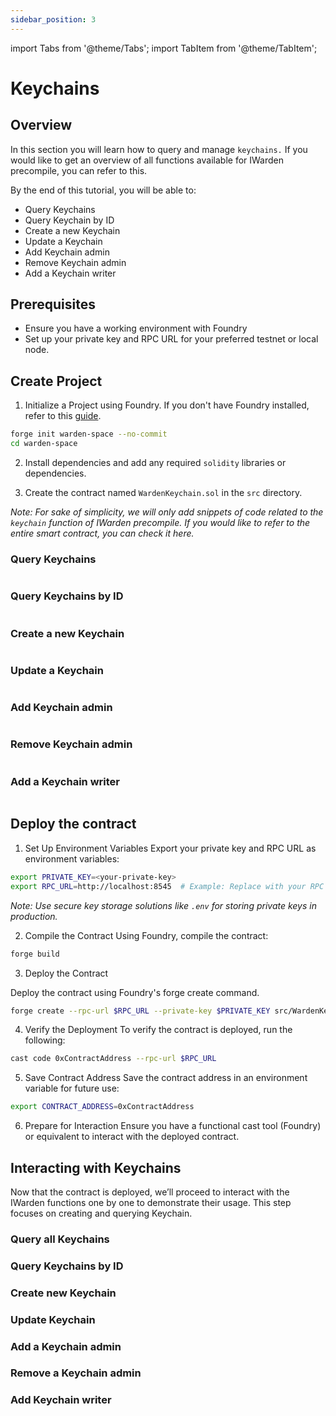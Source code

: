```yaml
---
sidebar_position: 3
---
```


import Tabs from '@theme/Tabs';
import TabItem from '@theme/TabItem';

# Keychains

## Overview

In this section you will learn how to query and manage `keychains.` If you would like to get an overview of all functions available for IWarden precompile, you can refer to this.

By the end of this tutorial, you will be able to:

- Query Keychains
- Query Keychain by ID
- Create a new Keychain
- Update a Keychain
- Add Keychain admin
- Remove Keychain admin
- Add a Keychain writer

## Prerequisites

- Ensure you have a working environment with Foundry
- Set up your private key and RPC URL for your preferred testnet or local node.

## Create Project

1. Initialize a Project using Foundry. If you don't have Foundry installed, refer to this [guide](https://book.getfoundry.sh/getting-started/installation).

```bash
forge init warden-space --no-commit
cd warden-space
```

2. Install dependencies and add any required `solidity` libraries or dependencies.

3. Create the contract named `WardenKeychain.sol` in the `src` directory.

*Note: For sake of simplicity, we will only add snippets of code related to the `keychain` function of IWarden precompile. If you would like to refer to the entire smart contract, you can check it here.*

### Query Keychains

```solidity
```

### Query Keychains by ID

```solidity
```

### Create a new Keychain

```solidity
```

### Update a Keychain

```solidity
```

### Add Keychain admin

```solidity
```

### Remove Keychain admin

```solidity
```

### Add a Keychain writer

```solidity
```

## Deploy the contract

1. Set Up Environment Variables Export your private key and RPC URL as environment variables:

```bash
export PRIVATE_KEY=<your-private-key>
export RPC_URL=http://localhost:8545  # Example: Replace with your RPC URL
```

*Note: Use secure key storage solutions like `.env` for storing private keys in production.*

2. Compile the Contract Using Foundry, compile the contract:

```bash
forge build
```

3. Deploy the Contract

Deploy the contract using Foundry's forge create command.

```bash
forge create --rpc-url $RPC_URL --private-key $PRIVATE_KEY src/WardenKeychain.sol:WardenKeychain
```

4. Verify the Deployment To verify the contract is deployed, run the following:

```bash
cast code 0xContractAddress --rpc-url $RPC_URL
```

5. Save Contract Address Save the contract address in an environment variable for future use:

```bash
export CONTRACT_ADDRESS=0xContractAddress
```

6. Prepare for Interaction Ensure you have a functional cast tool (Foundry) or equivalent to interact with the deployed contract.

## Interacting with Keychains

Now that the contract is deployed, we’ll proceed to interact with the IWarden functions one by one to demonstrate their usage. This step focuses on creating and querying Keychain.

### Query all Keychains

### Query Keychains by ID

### Create new Keychain

### Update Keychain

### Add a Keychain admin

### Remove a Keychain admin

### Add Keychain writer
